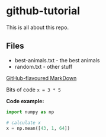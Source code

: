 # github-tutorial

This is all about this repo.

## Files

  * best-animals.txt - the best animals
  * random.txt - other stuff

[GitHub-flavoured MarkDown](https://guides.github.com/features/mastering-markdown/)

Bits of code `x = 3 * 5`

**Code example:**

```python
import numpy as np

# calculate x
x = np.mean([43, 1, 64])
```
